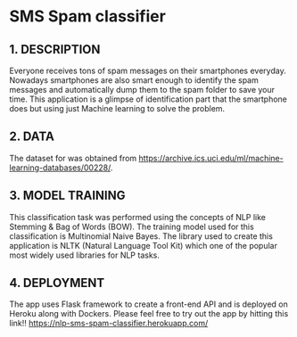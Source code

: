 # SMS Spam classifier

****1. DESCRIPTION****
--------------
Everyone receives tons of spam messages on their smartphones everyday. Nowadays smartphones are also smart enough to identify the spam messages and automatically dump them to the spam folder to save your time. This application is a glimpse of identification part that the smartphone does but using just Machine learning to solve the problem.

**2. DATA**
--------------
The dataset for was obtained from https://archive.ics.uci.edu/ml/machine-learning-databases/00228/.

**3. MODEL TRAINING**
--------------
This classification task was performed using the concepts of NLP like Stemming & Bag of Words (BOW).
The training model used for this classification is Multinomial Naive Bayes.
The library used to create this application is NLTK (Natural Language Tool Kit) which one of the popular most widely used libraries for NLP tasks.

**4. DEPLOYMENT**
--------------
The app uses Flask framework to create a front-end API and is deployed on Heroku along with Dockers.
Please feel free to try out the app by hitting this link!! https://nlp-sms-spam-classifier.herokuapp.com/

